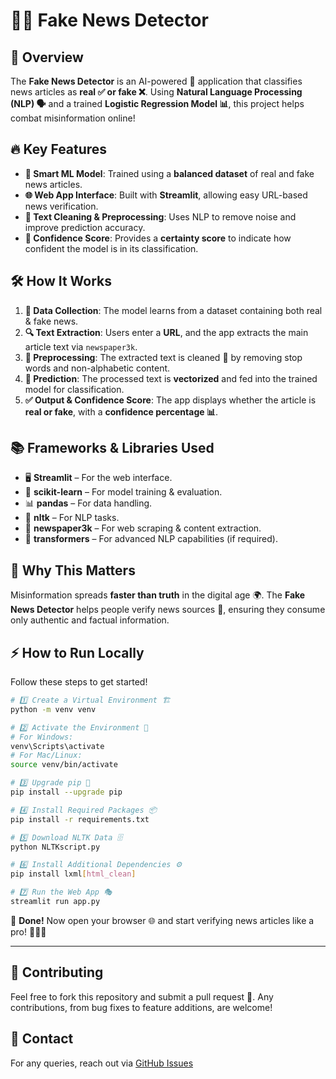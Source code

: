 # 📰✨ Fake News Detector

## 🚀 Overview  
The **Fake News Detector** is an AI-powered 🧠 application that classifies news articles as **real ✅ or fake ❌**. Using **Natural Language Processing (NLP) 🗣️** and a trained **Logistic Regression Model 📊**, this project helps combat misinformation online!  

## 🔥 Key Features  
- **🧠 Smart ML Model**: Trained using a **balanced dataset** of real and fake news articles.  
- **🌐 Web App Interface**: Built with **Streamlit**, allowing easy URL-based news verification.  
- **📝 Text Cleaning & Preprocessing**: Uses NLP to remove noise and improve prediction accuracy.  
- **🎯 Confidence Score**: Provides a **certainty score** to indicate how confident the model is in its classification.  

## 🛠️ How It Works  
1. **📂 Data Collection**: The model learns from a dataset containing both real & fake news.  
2. **🔍 Text Extraction**: Users enter a **URL**, and the app extracts the main article text via `newspaper3k`.  
3. **📑 Preprocessing**: The extracted text is cleaned 🧹 by removing stop words and non-alphabetic content.  
4. **🤖 Prediction**: The processed text is **vectorized** and fed into the trained model for classification.  
5. **✅ Output & Confidence Score**: The app displays whether the article is **real or fake**, with a **confidence percentage 📊**.  

## 📚 Frameworks & Libraries Used  
- 🖥️ **Streamlit** – For the web interface.  
- 🤖 **scikit-learn** – For model training & evaluation.  
- 📊 **pandas** – For data handling.  
- 📝 **nltk** – For NLP tasks.  
- 📰 **newspaper3k** – For web scraping & content extraction.  
- 🚀 **transformers** – For advanced NLP capabilities (if required).  

## 🎯 Why This Matters  
Misinformation spreads **faster than truth** in the digital age 🌍. The **Fake News Detector** helps people verify news sources 🧐, ensuring they consume only authentic and factual information.  

## ⚡ How to Run Locally  
Follow these steps to get started!  

```bash
# 1️⃣ Create a Virtual Environment 🏗️
python -m venv venv

# 2️⃣ Activate the Environment 🔄
# For Windows:
venv\Scripts\activate  
# For Mac/Linux:
source venv/bin/activate  

# 3️⃣ Upgrade pip 🚀
pip install --upgrade pip

# 4️⃣ Install Required Packages 📦
pip install -r requirements.txt

# 5️⃣ Download NLTK Data 🗄️
python NLTKscript.py

# 6️⃣ Install Additional Dependencies ⚙️
pip install lxml[html_clean]

# 7️⃣ Run the Web App 🎭
streamlit run app.py
```

🎉 **Done!** Now open your browser 🌐 and start verifying news articles like a pro! 🕵️‍♂️✅  

---

## 📌 Contributing  
Feel free to fork this repository and submit a pull request 🤝. Any contributions, from bug fixes to feature additions, are welcome!  

## 💬 Contact  
For any queries, reach out via [GitHub Issues]((https://github.com/Snapdragon8g2))

